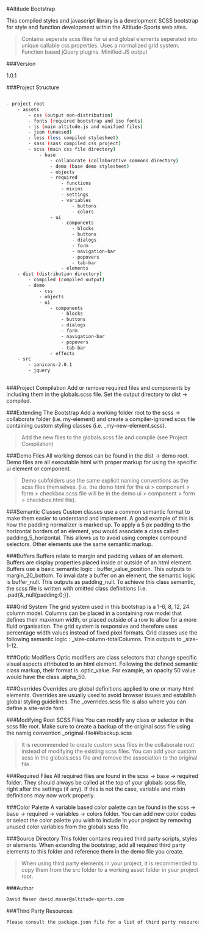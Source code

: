 #Altitude Bootstrap

This compiled styles and javascript library is a development SCSS bootstrap for style and function development within the Altitude-Sports web sites. 

> Contains seperate scss files for ui and global elements
> seperated into unique callable css properties. 
> Uses a normalized grid system.
> Function based jQuery plugins.
> Minified JS output

###Version 

1.0.1

###Project Structure
```sh

- project root
    - assets
        - css (output non-distribution)
        - fonts (required bootstrap and iso fonts)
        - js (main altitude.js and minified files)
        - json (unuesed)
        - less (less compiled stylesheet)
        - sass (sass compiled css project)
        - scss (main css file directory)
            - base
                - collaborate (collaborative commons directory)
                - demo (base demo stylesheet)
                - objects
                - required
                    - functions
                    - mixins
                    - settings
                    - variables
                        - buttons
                        - colors
                - ui
                    - components
                        - blocks
                        - buttons
                        - dialogs
                        - form
                        - navigation-bar
                        - popovers
                        - tab-bar
                    - elements
    - dist (distribution directory)
        - compiled (compiled output)
        - demo
            - css
            - objects
            - ui
                - components
                    - blocks
                    - buttons
                    - dialogs
                    - form
                    - navigation-bar
                    - popovers
                    - tab-bar
                - effects
    - src
        - ionicons-2.0.1
        - jquery
        
```
        
###Project Compilation
Add or remove required files and components by including them in the globals.scss file. Set the output directory to dist -> compiled.

###Extending The Bootstrap
Add a working folder root to the scss -> collaborate folder (i.e. my-element) and create a compiler-ignored scss file containing custom styling classes (i.e. _my-new-element.scss). 
> Add the new files to the globals.scss file and compile (see Project Compilation)

###Demo Files
All working demos can be found in the dist -> demo root. Demo files are all executable html with proper markup for using the specific ui element or component. 
> Demo subfolders use the same explicit naming conventions as the scss files themselves. (i.e. the demo html for the ui > component > form > checkbox.scss file will be in the demo ui > component > form > checkbox.html file). 

###Semantic Classes
Custom classes use a common semantic format to make them easier to understand and implement. A good example of this is how the padding normalizer is marked up. To apply a 5 px padding to the horizontal borders of an element, you would associate a class called padding_5_horizontal. This allows us to avoid using complex compound selectors. Other elements use the same semantic markup.

###Buffers
Buffers relate to margin and padding values of an element. Buffers are display properties placed inside or outside of an html element. Buffers use a basic semantic logic : buffer_value_position. This outputs to margin_20_bottom. To invalidate a buffer on an element, the semantic logic is buffer_null. This outputs as padding_null. To achieve this class semantic, the scss
file is written with omitted class definitions (i.e. .pad{&_null{padding:0;}}.

###Grid System
The grid system used in this bootstrap is a 1-6, 8, 12, 24 column model. Columns can be placed in a containing row model that defines their maximum width, or placed outside of a row  to allow for a more fluid organisation. The grid system is responsive and therefore uses percentage width values instead of fixed pixel formats. Grid classes use the following semantic logic : _size-column-totalColumns. This outputs to _size-1-12.

###Optic Modifiers
Optic modifiers are class selectors that change specific visual aspects attributed to an html element. Following the defined semantic class markup, their format is .optic_value. For example, an opacity 50 value would have the class .alpha_50.

###Overrides
Overrides are global definitions applied to one or many html elements. Overrides are usually used to avoid browser issues and establish global styling guidelines. The _overrides.scss file is also where you can define a site-wide font.

###Modifying Root SCSS Files
You can modify any class or selector in the scss file root. Make sure to create a backup of the original scss file using the namig convention _original-file##backup.scss
>It is recommended to create custom scss files in the collaborate root instead of modifying the existing scss files. You can add your custom scss in the globals.scss file and remove the association to the original file. 

###Required Files
All required files are found in the scss -> base -> required folder. They should always be called at the top of your globals scss file, right after the settings (if any). If this is not the case, variable and mixin definitions may now work properly. 

###Color Palette
A variable based color palette can be found in the scss -> base -> required -> variables -> colors folder. You can add new color codes or select the color palette you wish to include in your project by removing unused color variables from the globals scss file. 

###Source Directory
This folder contains required third party scripts, styles or elements. When extending the bootstrap, add all required third party elements to this folder and reference them in the demo file you create. 
>When using third party elements in your project, it is recommended to copy them from the src folder to a working asset folder in your project root.

###Author
```sh
David Maser david.maser@altitude-sports.com
```
###Third Party Resources
```sh
Please consult the package.json file for a list of third party resources and components used in this project.
```
